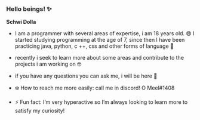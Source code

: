 ### Hello beings! ✨

**Schwi Dolla**

- I am a programmer with several areas of expertise, i am 18 years old. 😄 I started studying programming at the age of 7, since then I have been practicing java, python, c ++, css and other forms of language 🔭

- recently i seek to learn more about some areas and contribute to the projects i am working on 🤓

- if you have any questions you can ask me, i will be here 🤭

- ❄️ How to reach me more easily: call me in discord! O Meel#1408

- ⚡ Fun fact: I’m very hyperactive so I’m always looking to learn more to satisfy my curiosity!

